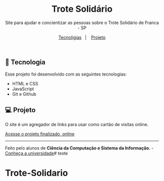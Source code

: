 <h1 align="center"> Trote Solidário </h1>

<p align="center">
Site para ajudar e concientizar as pessoas sobre o Trote Solidário de Franca - SP
</p>

<p align="center">
<a href="#-tecnoligias">Tecnoligias</a>&nbsp;&nbsp;&nbsp;|&nbsp;&nbsp;&nbsp;
<a href="#-projeto">Projeto</a>
</p>

<br>

## 🚀 Tecnologia

Esse projeto foi desenvolvido com as seguintes tecnologias:

- HTML e CSS
- JavaScript
- Git e Github

## 💻 Projeto
O site é um agregador de links para usar como cartão de visitas online.

<a href="https://camiloprado.github.io/Trote-Solidario">Acesse o projeto finalizado, online</a>

---

Feito pelo alunos de <strong>Ciência da Computação e Sistema da Informação.</strong> - [Conheça a universidade](https://www.unifacef.com.br)# teste
# Trote-Solidario
